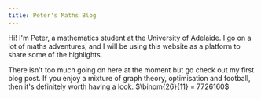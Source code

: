 ```yaml
---
title: Peter's Maths Blog
---
```


Hi! I'm Peter, a mathematics student at the University of Adelaide. I go on a lot of maths adventures, and I will be using this website as a platform to share some of the highlights. 

There isn't too much going on here at the moment but go check out my first blog post. If you enjoy a mixture of graph theory, optimisation and football, then it's definitely worth having a look. $\binom{26}{11} = 7726160$
